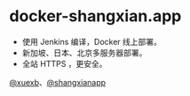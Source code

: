 # docker-shangxian.app

- 使用 Jenkins 编译，Docker 线上部署。
- 新加坡、日本、北京多服务器部署。
- 全站 HTTPS ，更安全。

[@xuexb](https://xuexb.com/?ref=shangxianapp)、[@shangxianapp](https://github.com/shangxianapp)